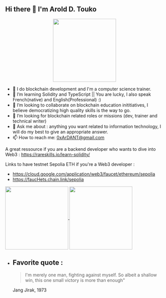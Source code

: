## Hi there 👋 I'm Arold D. Touko

<div id="header" align="center">
  <img src="https://i.giphy.com/media/v1.Y2lkPTc5MGI3NjExZnBkYm1jdTN2c3ltdGNpN2NpZHlpYmw0bGxkdWd4cWszdGFqYTlzOSZlcD12MV9pbnRlcm5hbF9naWZfYnlfaWQmY3Q9Zw/J1YFTAeTT3UAxnl6Bx/giphy.gif" width="200"/>
</div>

- 🔭 I do blockchain development and I'm a computer science trainer.
- 🌱 I’m learning Solidity and TypeScript || You are lucky, I also speak French(native) and English(Professional) :) 
- 👯 I’m looking to collaborate on blockchain education inititiatives, I believe democratizing high quality skills is the way to go.
- 🤔 I’m looking for blockchain related roles or missions (dev, trainer and technical writer)
- 💬 Ask me about : anything you want related to information technology, I will do my best to give an appropriate answer.
- 📫 How to reach me: 0xArDANT@gmail.com

A great ressource if you are a backend developer who wants to dive into Web3 : https://rareskills.io/learn-solidity/

Links to have testnet Sepolia ETH if you're a Web3 developer :
  - https://cloud.google.com/application/web3/faucet/ethereum/sepolia
  - https://faucHets.chain.link/sepolia


<a href="https://github.com/anuraghazra/github-readme-stats">
  <img height=200 align="center" src="https://github-readme-stats.vercel.app/api?username=0xArDANT&hide=stars" />
</a>
<a href="https://github.com/anuraghazra/convoychat">
  <img height=200 align="center" src="https://github-readme-stats.vercel.app/api/top-langs?username=0xArDANT&hide=PHP,MDX,JavaScript,HTML,CSS,Nix,Makefile,Shell&layout=compact&langs_count=8&card_width=320" />
</a>

- Favorite quote :
  ---
  > I'm merely one man, fighting against myself. So albeit a shallow win, this one small victory is more than enough"

  Jang Jirak, 1973
